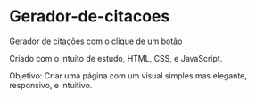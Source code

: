 # Gerador-de-citacoes
Gerador de citações com o clique de um botão

Criado com o intuito de estudo, HTML, CSS, e JavaScript.

Objetivo: Criar uma página com um visual simples mas elegante, responsivo, e intuitivo.

